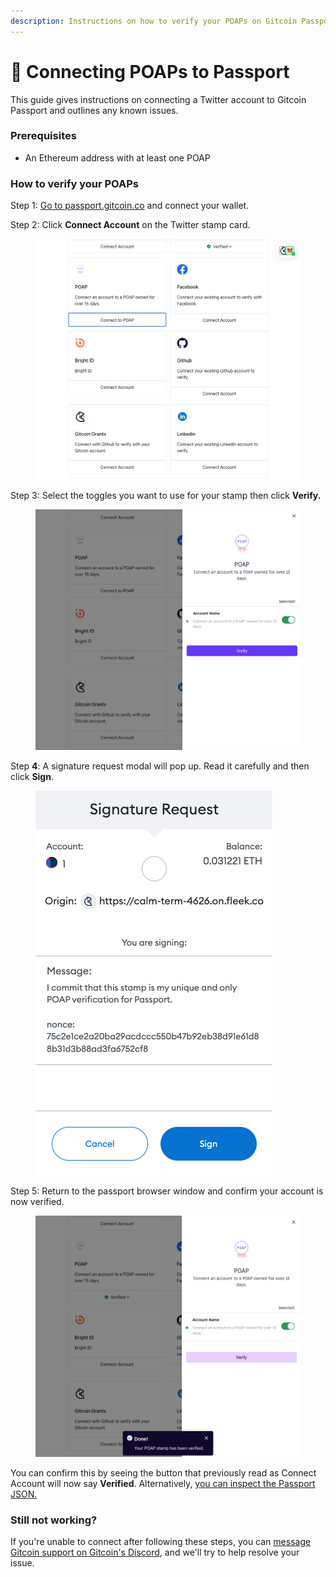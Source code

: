 ```yaml
---
description: Instructions on how to verify your POAPs on Gitcoin Passport.
---
```


# 🔌 Connecting POAPs to Passport

This guide gives instructions on connecting a Twitter account to Gitcoin Passport and outlines any known issues.

### Prerequisites

* An Ethereum address with at least one POAP

### How to verify your POAPs

Step 1: [Go to passport.gitcoin.co](https://passport.gitcoin.co/) and connect your wallet.

Step 2: Click **Connect Account** on the Twitter stamp card.

<figure><img src="../../.gitbook/assets/poap-one.png" alt=""><figcaption></figcaption></figure>

Step 3: Select the toggles you want to use for your stamp then click **Verify.**

<figure><img src="../../.gitbook/assets/poap-two.png" alt=""><figcaption></figcaption></figure>

Step **4**: A signature request modal will pop up. Read it carefully and then click **Sign**.

<figure><img src="../../.gitbook/assets/poap-three.png" alt=""><figcaption></figcaption></figure>

Step 5: Return to the passport browser window and confirm your account is now verified.

<figure><img src="../../.gitbook/assets/poap-four.png" alt=""><figcaption></figcaption></figure>

You can confirm this by seeing the button that previously read as Connect Account will now say **Verified**. Alternatively, [you can inspect the Passport JSON.](../commonly-asked-passport-questions/how-to-access-your-passport-json.md)

### Still not working?

If you're unable to connect after following these steps, you can [message Gitcoin support on Gitcoin's Discord](https://discord.gg/b5PEjyVFXT), and we'll try to help resolve your issue.
